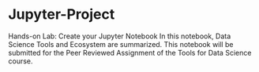 # Jupyter-Project
Hands-on Lab: Create your Jupyter Notebook
In this notebook, Data Science Tools and Ecosystem are summarized.
This notebook will be submitted for the Peer  Reviewed Assignment of the Tools for Data Science course.
